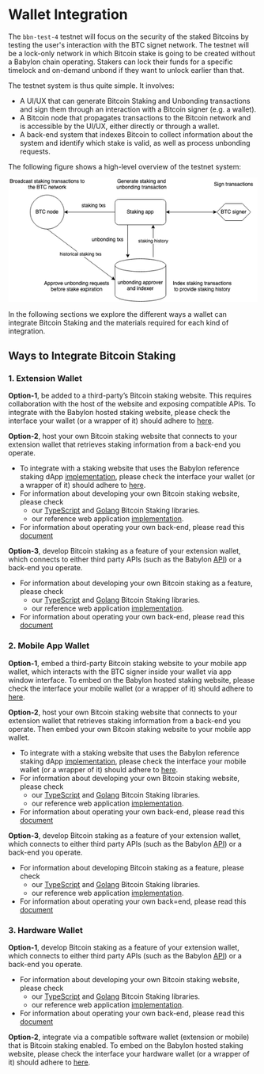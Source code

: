 # Wallet Integration

The `bbn-test-4` testnet will focus on the security of the staked Bitcoins by
testing the user's interaction with the BTC signet network.
The testnet will be a lock-only network in which Bitcoin stake is going to be
created without a Babylon chain operating. Stakers can lock their funds for a
specific timelock and on-demand unbond if they want to unlock earlier than
that.

The testnet system is thus quite simple. It involves:
- A UI/UX that can generate Bitcoin Staking and Unbonding transactions
  and sign them through an interaction with a Bitcoin signer (e.g. a wallet).
- A Bitcoin node that propagates transactions to the Bitcoin network and
  is accessible by the UI/UX, either directly or through a wallet.
- A back-end system that indexes Bitcoin to collect information about the
  system and identify which stake is valid, as well as process unbonding
  requests.

The following figure shows a high-level overview of the testnet system:

![System High Level](./assets/system-high-level.png)

In the following sections we explore the different ways a wallet can integrate
Bitcoin Staking and the materials required for each kind of integration.

## Ways to Integrate Bitcoin Staking

### 1. Extension Wallet

**Option-1**, be added to a third-party’s Bitcoin staking website.
This requires collaboration with the host of the website and
exposing compatible APIs.
To integrate with the Babylon hosted staking website, please check the
interface your wallet (or a wrapper of it) should adhere to
[here](https://github.com/babylonchain/simple-staking/blob/main/docs/WalletIntegration.md).

**Option-2**, host your own Bitcoin staking website that
connects to your extension wallet that retrieves staking
information from a back-end you operate.
- To integrate with a staking website that uses the Babylon reference staking
  dApp [implementation](https://github.com/babylonchain/simple-staking), please
  check the interface your wallet (or a wrapper of it) should adhere to 
  [here](https://github.com/babylonchain/simple-staking/blob/main/docs/WalletIntegration.md).
- For information about developing your own Bitcoin staking website, please check
    - our [TypeScript](https://github.com/babylonchain/btc-staking-ts)
      and [Golang](https://github.com/babylonchain/babylon/tree/dev/btcstaking)
      Bitcoin Staking libraries.
    - our reference web application [implementation](https://github.com/babylonchain/simple-staking).
- For information about operating your own back-end, please read this
  [document](./staking-backend.md)

**Option-3**, develop Bitcoin staking as a feature of your extension wallet,
which connects to either third party APIs
(such as the Babylon [API](https://api.testnet.babylonchain.io)) or a back-end you operate.
- For information about developing your own Bitcoin staking as a feature, please check
    - our [TypeScript](https://github.com/babylonchain/btc-staking-ts)
      and [Golang](https://github.com/babylonchain/babylon/tree/dev/btcstaking)
      Bitcoin Staking libraries.
    - our reference web application [implementation](https://github.com/babylonchain/simple-staking).
- For information about operating your own back-end, please read this
  [document](./staking-backend.md)

### 2. Mobile App Wallet

**Option-1**, embed a third-party Bitcoin staking website to your mobile app
wallet, which interacts with the BTC signer inside your wallet via
app window interface.
To embed on the Babylon hosted staking website, please check the
interface your mobile wallet (or a wrapper of it) should adhere to
[here](https://github.com/babylonchain/simple-staking/blob/main/docs/WalletIntegration.md).

**Option-2**, host your own Bitcoin staking website that connects to your
extension wallet that retrieves staking information from a back-end you
operate. Then embed your own Bitcoin staking website to your mobile app wallet.
- To integrate with a staking website that uses the Babylon reference staking
  dApp [implementation](https://github.com/babylonchain/simple-staking), please
  check the interface your mobile wallet (or a wrapper of it) should adhere to 
  [here](https://github.com/babylonchain/simple-staking/blob/main/docs/WalletIntegration.md).
- For information about developing your own Bitcoin staking website, please check
    - our [TypeScript](https://github.com/babylonchain/btc-staking-ts)
      and [Golang](https://github.com/babylonchain/babylon/tree/dev/btcstaking)
      Bitcoin Staking libraries.
    - our reference web application [implementation](https://github.com/babylonchain/simple-staking).
- For information about operating your own back-end, please read this
  [document](./staking-backend.md)

**Option-3**, develop Bitcoin staking as a feature of your extension wallet,
which connects to either third party APIs
(such as the Babylon [API](https://api.testnet.babylonchain.io)) or a back-end you operate.
- For information about developing Bitcoin staking as a feature, please check
    - our [TypeScript](https://github.com/babylonchain/btc-staking-ts)
      and [Golang](https://github.com/babylonchain/babylon/tree/dev/btcstaking)
      Bitcoin Staking libraries.
    - our reference web application [implementation](https://github.com/babylonchain/simple-staking).
- For information about operating your own back=end, please read this
  [document](./staking-backend.md)

### 3. Hardware Wallet

**Option-1**, develop Bitcoin staking as a feature of your extension wallet,
which connects to either third party APIs
(such as the Babylon [API](https://api.testnet.babylonchain.io)) or a back-end you operate.
- For information about developing your own Bitcoin staking website, please check
    - our [TypeScript](https://github.com/babylonchain/btc-staking-ts)
      and [Golang](https://github.com/babylonchain/babylon/tree/dev/btcstaking)
      Bitcoin Staking libraries.
    - our reference web application [implementation](https://github.com/babylonchain/simple-staking).
- For information about operating your own back-end, please read this
  [document](./staking-backend.md)

**Option-2**, integrate via a compatible software wallet (extension or mobile)
that is Bitcoin staking enabled.
To embed on the Babylon hosted staking website, please check the
interface your hardware wallet (or a wrapper of it) should adhere to
[here](https://github.com/babylonchain/simple-staking/blob/main/docs/WalletIntegration.md).
